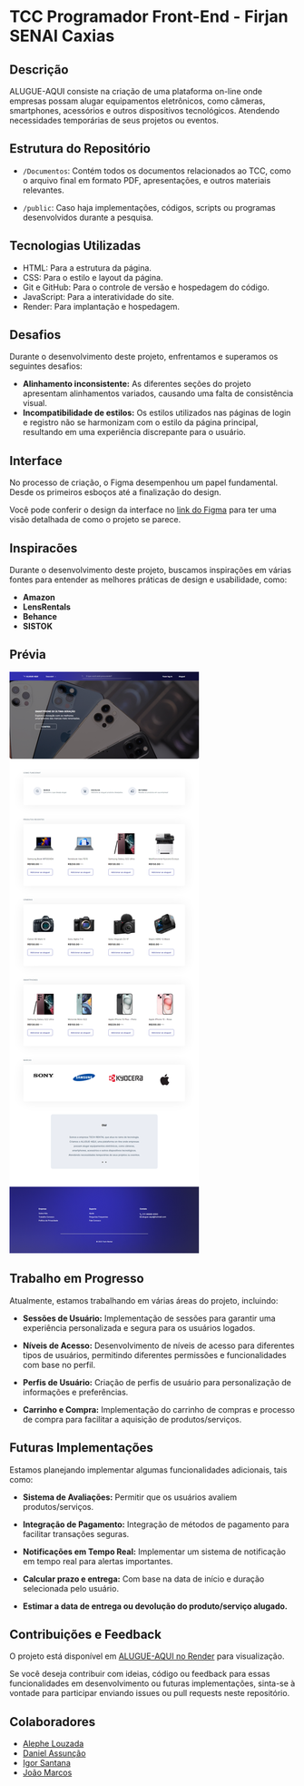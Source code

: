 # TCC Programador Front-End - Firjan SENAI Caxias

## Descrição

ALUGUE-AQUI consiste na criação de uma plataforma on-line onde empresas possam alugar equipamentos eletrônicos, como câmeras, smartphones, acessórios e outros dispositivos tecnológicos. Atendendo necessidades temporárias de seus projetos ou eventos.

## Estrutura do Repositório

- `/Documentos`: Contém todos os documentos relacionados ao TCC, como o arquivo final em formato PDF, apresentações, e outros materiais relevantes.
  
- `/public`: Caso haja implementações, códigos, scripts ou programas desenvolvidos durante a pesquisa.

## Tecnologias Utilizadas

- HTML: Para a estrutura da página.
- CSS: Para o estilo e layout da página.
- Git e GitHub: Para o controle de versão e hospedagem do código.
- JavaScript: Para a interatividade do site.
- Render: Para implantação e hospedagem.

## Desafios

Durante o desenvolvimento deste projeto, enfrentamos e superamos os seguintes desafios:

- **Alinhamento inconsistente:** As diferentes seções do projeto apresentam alinhamentos variados, causando uma falta de consistência visual.
- **Incompatibilidade de estilos:** Os estilos utilizados nas páginas de login e registro não se harmonizam com o estilo da página principal, resultando em uma experiência discrepante para o usuário.

## Interface

No processo de criação, o Figma desempenhou um papel fundamental. Desde os primeiros esboços até a finalização do design.

Você pode conferir o design da interface no [link do Figma](https://www.figma.com/community/file/1313330990454220510) para ter uma visão detalhada de como o projeto se parece.

## Inspiracões

Durante o desenvolvimento deste projeto, buscamos inspirações em várias fontes para entender as melhores práticas de design e usabilidade, como:

- **Amazon**
- **LensRentals**
- **Behance**
- **SISTOK**

## Prévia
![Captura de Tela do ALUGUE-AQUI](https://github.com/jmbraz/ALUGUE-AQUI/raw/main/Captura-ALUGUE-AQUI.png)

## Trabalho em Progresso

Atualmente, estamos trabalhando em várias áreas do projeto, incluindo:

- **Sessões de Usuário:** Implementação de sessões para garantir uma experiência personalizada e segura para os usuários logados.

- **Níveis de Acesso:** Desenvolvimento de níveis de acesso para diferentes tipos de usuários, permitindo diferentes permissões e funcionalidades com base no perfil.

- **Perfis de Usuário:** Criação de perfis de usuário para personalização de informações e preferências.

- **Carrinho e Compra:** Implementação do carrinho de compras e processo de compra para facilitar a aquisição de produtos/serviços.

## Futuras Implementações

Estamos planejando implementar algumas funcionalidades adicionais, tais como:

- **Sistema de Avaliações:** Permitir que os usuários avaliem produtos/serviços.

- **Integração de Pagamento:** Integração de métodos de pagamento para facilitar transações seguras.

- **Notificações em Tempo Real:** Implementar um sistema de notificação em tempo real para alertas importantes.

- **Calcular prazo e entrega:** Com base na data de início e duração selecionada pelo usuário.

- **Estimar a data de entrega ou devolução do produto/serviço alugado.** 

## Contribuições e Feedback

O projeto está disponível em [ALUGUE-AQUI no Render](https://alugue-aqui.onrender.com) para visualização.

Se você deseja contribuir com ideias, código ou feedback para essas funcionalidades em desenvolvimento ou futuras implementações, sinta-se à vontade para participar enviando issues ou pull requests neste repositório.

## Colaboradores

- [Alephe Louzada](https://github.com/Alephelouzada)
- [Daniel Assunção](https://github.com/Danielassuncao99)
- [Igor Santana](https://github.com/NaoExisto)
- [João Marcos](https://github.com/jmbraz)

